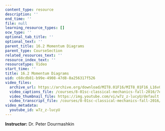 ```yaml
---
content_type: resource
description: ''
end_time: ''
file: null
learning_resource_types: []
ocw_type: ''
optional_tab_title: ''
optional_text: ''
parent_title: 16.2 Momentum Diagrams
parent_type: CourseSection
related_resources_text: ''
resource_index_text: ''
resourcetype: Video
start_time: ''
title: 16.2 Momentum Diagrams
uid: c68cdb81-b99e-4908-47d8-8a256317f526
video_files:
  archive_url: https://archive.org/download/MIT8.01F16/MIT8_01F16_L16v02_360p.mp4
  video_captions_file: /courses/8-01sc-classical-mechanics-fall-2016/7ebbf0652f1c5e1b9b9a40677fe85415_w7z_z-lucyU.vtt
  video_thumbnail_file: https://img.youtube.com/vi/w7z_z-lucyU/default.jpg
  video_transcript_file: /courses/8-01sc-classical-mechanics-fall-2016/d4e82a7f5380a0c2030446364c323875_w7z_z-lucyU.pdf
video_metadata:
  youtube_id: w7z_z-lucyU
---
```


**Instructor:** Dr. Peter Dourmashkin